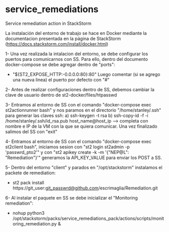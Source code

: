 # service_remediations
Service remediation action in StackStorm

La instalación del entorno de trabajo se hace en Docker mediante la documentacion presentada en la página de StackStorm (https://docs.stackstorm.com/install/docker.html)

1- Una vez realizada la intalacion del entorno, se debe configurar los puertos para comunicarnos con SS. Para ello, dentro del documento docker-compose se debe agregar dentro de "ports":
- "${ST2_EXPOSE_HTTP:-0.0.0.0:80}:80"
Luego comentar (si se agrego una nueva linea) el puerto por defecto con "#"

2- Antes de realizar configuraciones dentro de SS, debemos cambiar la clave de usuario dentro de st2-docker/files/htpasswd

3- Entramos al entorno de SS con el comando "docker-compose exec st2actionrunner bash" y nos paramos en el directorio "/home/stanley/.ssh" para generar las claves ssh:
a) ssh-keygen -t rsa
b) ssh-copy-id -f -i /home/stanley/.ssh/id_rsa.pub host_name@host_ip  --> completa con nombre e IP de la VM con la que se quiera comunicar. Una vez finalizado salimos del SS con "exit"

4- Entramos al entorno de SS con el comando "docker-compose exec st2client bash", iniciamos sesion con "st2 login st2admin -p 'passwrd_pto2'" y con "st2 apikey create -k -m '{"NEP@L": "Remediation"}'" generamos la API_KEY_VALUE para enviar los POST a SS.

5- Dentro del entorno "client" y parados en "/opt/stackstorm" instalamos el packete de remediation:
-  st2 pack install https://git_user:git_passwrd@github.com/escrimaglia/Remediation.git

6- Al instalar el paquete en SS se debe inicializar el "Monitoring remediation":
- nohup python3 /opt/stackstorm/packs/service_remediations_pack/actions/scripts/monitoring_remediation.py &
